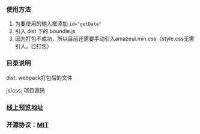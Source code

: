 ### 使用方法
1. 为要使用的输入框添加 `id="getDate"`
2. 引入 dist 下的 boundle.js
3. 因为打包不成功，所以目前还需要手动引入amazeui.min.css（style.css无需引入，已打包）

### 目录说明
dist: webpack打包后的文件

js/css: 项目源码

### [线上预览地址](https://regiondavid.github.io/docs/index.html)
### 开源协议：[MIT](http://choosealicense.com/licenses/mit/#)